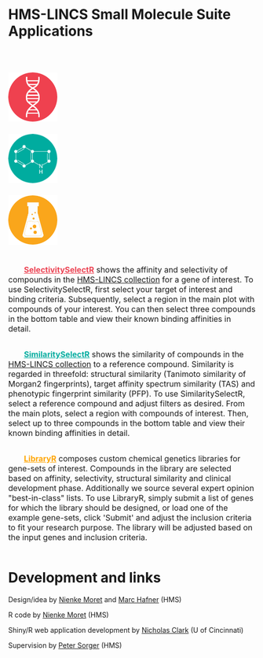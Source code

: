 # HMS-LINCS Small Molecule Suite Applications

<br><br>
<div class = "ui equal width stackable grid">
<div class = "row" style = "padding: 0px">
<div class = "stackable column">
<div class = "ui basic center aligned segment" style = "font-size: large; font-weight: bold; padding: 0px; margin: 0px;">
<a href = "https://shiny.ilincs.org/apps/SensitivitySelectR/" style = "color:#EC4353;">
<img src = "gene.png" height = "100"><br><br>
</a>
</div>
</div>

<div class = "stackable column">
<div class = "ui basic center aligned segment" style = "font-size: large; font-weight: bold; padding: 0px; margin: 0px;">
<a href = "https://shiny.ilincs.org/apps/SimilaritySelectR/" style = "color: #00AC9F;">
<img src = "small_molecule.png" height = "100"><br><br>
</a>
</div>
</div>

<div class = "stackable column">
<div class = "ui basic center aligned segment" style = "font-size: large; font-weight: bold; padding: 0px; margin: 0px;">
<a href = "https://shiny.ilincs.org/apps/LibraryR/" style = "color: orange">
<img src = "library.png" height = "100"><br><br>
</a>
</div>
</div>
</div>

<div class = "row" style = "padding: 0px">
<div class = "stackable column">
<div class = "ui basic left aligned segment" style = "font-size: medium;">
<p>&emsp;&emsp;<b><a href = "https://shiny.ilincs.org/apps/SelectivitySelectR/" style = "color:#EC4353;">SelectivitySelectR</a></b> shows the affinity and selectivity of compounds in the <a href = "http://lincs.hms.harvard.edu/db/sm/">HMS-LINCS collection</a> for a gene of interest. To use SelectivitySelectR, first select your target of interest and binding criteria. Subsequently, select a region in the main plot with compounds of your interest. You can then select three compounds in the bottom table and view their known binding affinities in detail.</p>
</div>
</div>

<div class = "stackable column">
<div class = "ui basic left aligned segment" style = "font-size: medium;">
<p>&emsp;&emsp;<b><a href = "https://shiny.ilincs.org/apps/SimilaritySelectR/" style = "color: #00AC9F;">SimilaritySelectR</a></b> shows the similarity of compounds in the <a href = "http://lincs.hms.harvard.edu/db/sm/">HMS-LINCS collection</a> to a reference compound. Similarity is regarded in threefold: structural similarity (Tanimoto similarity of Morgan2 fingerprints), target affinity spectrum similarity (TAS) and phenotypic fingerprint similarity (PFP). To use SimilaritySelectR, select a reference compound and adjust filters as desired. From the main plots, select a region with compounds of interest. Then, select up to three compounds in the bottom table and view their known binding affinities in detail.</p>
</div>
</div>

<div class = "stackable column">
<div class = "ui basic left aligned segment" style = "font-size: medium;">
<p>&emsp;&emsp;<b><a href = "https://shiny.ilincs.org/apps/LibraryR/" style = "color: orange">LibraryR</a></b> composes custom chemical genetics libraries for gene-sets of interest. Compounds in the library are selected based on affinity, selectivity, structural similarity and clinical development phase. Additionally we source several expert opinion "best-in-class" lists. To use LibraryR, simply submit a list of genes for which the library should be designed, or load one of the example gene-sets, click 'Submit' and adjust the inclusion criteria to fit your research purpose. The library will be adjusted based on the input genes and inclusion criteria.
</p>
</div>
</div>

</div>
</div>

# Development and links

Design/idea by [Nienke Moret](https://github.com/nmoret/) and [Marc Hafner](https://scholar.harvard.edu/hafner) (HMS)

R code by [Nienke Moret](https://github.com/nmoret/) (HMS)

Shiny/R web application development by [Nicholas Clark](https://github.com/NicholasClark) (U of Cincinnati)

Supervision by [Peter Sorger](https://sorger.med.harvard.edu/people/peter-sorger-phd/) (HMS)